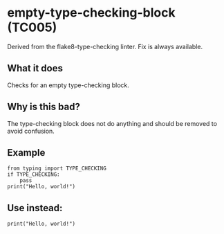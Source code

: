 # empty-type-checking-block (TC005)
Derived from the flake8-type-checking linter.
Fix is always available.
## What it does
Checks for an empty type-checking block.
## Why is this bad?
The type-checking block does not do anything and should be removed to avoid
confusion.
## Example
```
from typing import TYPE_CHECKING
if TYPE_CHECKING:
    pass
print("Hello, world!")
```
## Use instead:
```
print("Hello, world!")
```